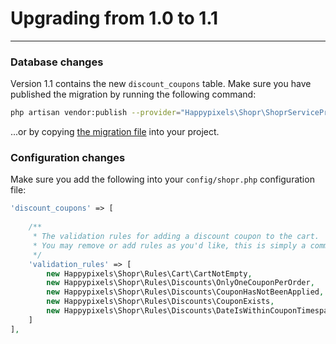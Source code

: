 # Upgrading from 1.0 to 1.1

---

<a name="section-1"></a>

### Database changes
Version 1.1 contains the new `discount_coupons` table. Make sure you have published the migration by running the following command:
```bash
php artisan vendor:publish --provider="Happypixels\Shopr\ShoprServiceProvider" --tag="migrations"
``` 
...or by copying [the migration file](https://github.com/happypixels/laravel-shopr/blob/feature/discount-coupons/database/migrations/create_discount_coupons_table.php.stub) into your project.

### Configuration changes
Make sure you add the following into your `config/shopr.php` configuration file:
```php
'discount_coupons' => [
        
    /**
     * The validation rules for adding a discount coupon to the cart.
     * You may remove or add rules as you'd like, this is simply a common suggestion.
     */
    'validation_rules' => [
        new Happypixels\Shopr\Rules\Cart\CartNotEmpty,
        new Happypixels\Shopr\Rules\Discounts\OnlyOneCouponPerOrder,
        new Happypixels\Shopr\Rules\Discounts\CouponHasNotBeenApplied,
        new Happypixels\Shopr\Rules\Discounts\CouponExists,
        new Happypixels\Shopr\Rules\Discounts\DateIsWithinCouponTimespan,
    ]
],
```